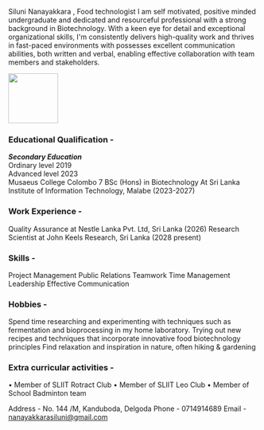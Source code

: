 Siluni Nanayakkara ,
Food technologist I am self motivated, positive minded undergraduate and dedicated and resourceful professional with a strong background in Biotechnology. With a keen eye for detail and exceptional organizational skills, I'm consistently delivers high-quality work and thrives in fast-paced environments with possesses excellent communication abilities, both written and verbal, enabling effective collaboration with team members and stakeholders.

<img src="IMG_20240217_134929_243" width="100" height="100">


### Educational Qualification - 
<b><i>Secondary Education</b></i> <br>
Ordinary level 2019 <br>
Advanced level 2023 <br>
Musaeus College Colombo 7 BSc (Hons) in Biotechnology At Sri Lanka Institute of Information Technology, Malabe (2023-2027)

### Work Experience -

Quality Assurance at Nestle Lanka Pvt. Ltd, Sri Lanka (2026) 
Research Scientist at John Keels Research, Sri Lanka (2028 present)

### Skills -

Project Management
Public Relations
Teamwork 
Time Management
Leadership
Effective Communication

### Hobbies -

Spend time researching and experimenting with techniques such as fermentation and bioprocessing in my home laboratory. 
Trying out new recipes and techniques that incorporate innovative food biotechnology principles 
Find relaxation and inspiration in nature, often hiking & gardening 

### Extra curricular activities -
• Member of SLIIT Rotract Club 
• Member of SLIIT Leo Club 
• Member of School Badminton team 

Address - No. 144 /M, Kanduboda, Delgoda 
Phone - 0714914689 
Email - nanayakkarasiluni@gmail.com




